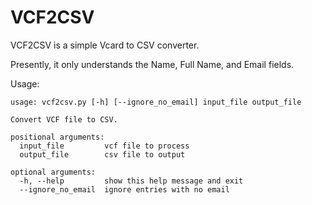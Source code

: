 VCF2CSV
=======

VCF2CSV is a simple Vcard to CSV converter.

Presently, it only understands the Name, Full Name, and Email fields.

Usage:

```
usage: vcf2csv.py [-h] [--ignore_no_email] input_file output_file

Convert VCF file to CSV.

positional arguments:
  input_file         vcf file to process
  output_file        csv file to output

optional arguments:
  -h, --help         show this help message and exit
  --ignore_no_email  ignore entries with no email
```
